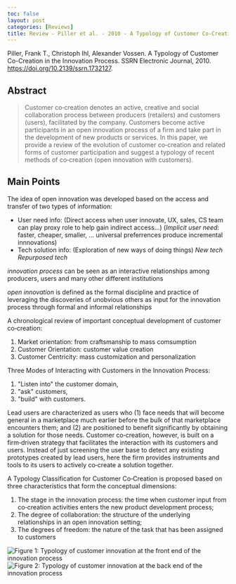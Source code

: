 ```yaml
---
toc: false
layout: post
categories: [Reviews]
title: Review - Piller et al. - 2010 - A Typology of Customer Co-Creation in the Innovation
---
```

Piller, Frank T., Christoph Ihl, Alexander Vossen. A Typology of Customer Co-Creation in the Innovation Process. SSRN Electronic Journal, 2010. https://doi.org/10.2139/ssrn.1732127.

## Abstract
> Customer co‐creation denotes an active, creative and social collaboration process between producers (retailers) and customers (users), facilitated by the company. Customers become active participants in an open innovation process of a firm and take part in the development of new products or services. In this paper, we provide a review of the evolution of customer co‐creation and related forms of customer participation and suggest a typology of recent methods of co‐creation (open innovation with customers).

## Main Points
The idea of open innovation was developed based on the access and transfer of two types of information:
- User need info: (Direct access when user innovate, UX, sales, CS team can play proxy role to help gain indirect access...)
  (*Implicit user need*: faster, cheaper, smaller, ... universal preferrences produce incremental innnovations)
- Tech solution info: (Exploration of new ways of doing things)
  *New tech*
  *Repurposed tech*

*innovation process* can be seen as an interactive relationships among producers, users and many other different institutions

*open innovation* is defined as the formal discipline and practice of leveraging the discoveries of unobvious others as input for the innovation process through formal and informal relationships

A chronological review of important conceptual development of customer co‐creation:
1. Market orientation: from craftsmanship to mass comsumption
2. Customer Orientation: customer value creation
3. Customer Centricity: mass customization and personalization

Three Modes of Interacting with Customers in the Innovation Process:
1. "Listen into" the customer domain, 
2. "ask" customers,
3. "build" with customers.

Lead users are characterized as users who (1) face needs that will become general in a marketplace much earlier before the bulk of that marketplace encounters them; and (2) are positioned to benefit significantly by obtaining a solution for those needs. Customer co‐creation, however, is built on a firm‐driven strategy that facilitates the interaction with its customers and users. Instead of just screening the user base to detect any existing prototypes created by lead users, here the firm provides instruments and tools to its users to actively co‐create a solution together.  

A Typology Classification for Customer Co‐Creation is proposed based on three characteristics that form the conceptual dimensions:
1. The stage in the innovation process: the time when customer input from co‐creation activities enters the new product development process;
2. The degree of collaboration: the structure of the underlying relationships in an open innovation setting;
3. The degrees of freedom: the nature of the task that has been assigned to customers

![Figure 1: Typology of customer innovation at the front end of the innovation process](../../../../images/customer-innovation-fig-1.png)
![Figure 2: Typology of customer innovation at the back end of the innovation process](../../../../images/customer-innovation-fig-1.png)
